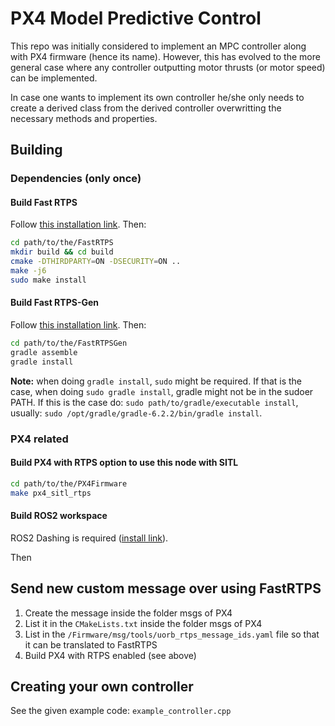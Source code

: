 # PX4 Model Predictive Control
This repo was initially considered to implement an MPC controller along with PX4 firmware (hence its name).
However, this has evolved to the more general case where any controller outputting motor thrusts (or motor speed) can be implemented.

In case one wants to implement its own controller he/she only needs to create a derived class from the derived controller overwritting the necessary methods and properties.

## Building

### Dependencies (only once)

#### Build Fast RTPS

Follow [this installation link](https://dev.px4.io/master/en/setup/fast-rtps-installation.html#fast-rtps). Then:
```bash
cd path/to/the/FastRTPS
mkdir build && cd build
cmake -DTHIRDPARTY=ON -DSECURITY=ON ..
make -j6
sudo make install
```

#### Build Fast RTPS-Gen

Follow [this installation link](https://dev.px4.io/master/en/setup/fast-rtps-installation.html#fast-rtps-gen).
Then:
```bash
cd path/to/the/FastRTPSGen
gradle assemble
gradle install
```

**Note:** when doing `gradle install`, `sudo` might be required. If that is the case, when doing `sudo gradle install`, gradle might not be in the sudoer PATH. If this is the case do: `sudo path/to/gradle/executable install`, usually: `sudo /opt/gradle/gradle-6.2.2/bin/gradle install`.

### PX4 related

#### Build PX4 with RTPS option to use this node with SITL

``` bash
cd path/to/the/PX4Firmware
make px4_sitl_rtps
```

#### Build ROS2 workspace
ROS2 Dashing is required ([install link](https://index.ros.org/doc/ros2/Installation/Dashing/)).

Then 
## Send new custom message over using FastRTPS

1. Create the message inside the folder msgs of PX4
2. List it in the `CMakeLists.txt` inside the folder msgs of PX4
3. List in the `/Firmware/msg/tools/uorb_rtps_message_ids.yaml` file so that it can be translated to FastRTPS
4. Build PX4 with RTPS enabled (see above)

## Creating your own controller

See the given example code: `example_controller.cpp`
